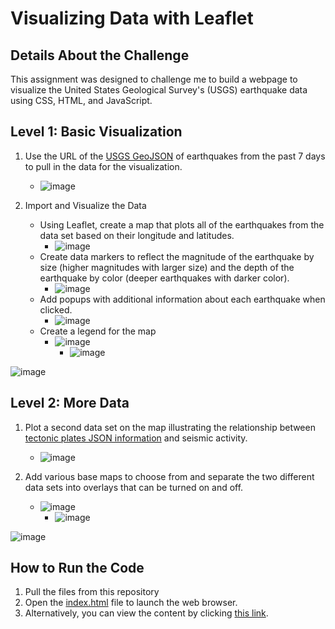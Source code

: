 # Visualizing Data with Leaflet

## Details About the Challenge
This assignment was designed to challenge me to build a webpage to visualize the United States Geological Survey's (USGS) earthquake data using CSS, HTML, and JavaScript. 

## Level 1: Basic Visualization
1. Use the URL of the [USGS GeoJSON](https://earthquake.usgs.gov/earthquakes/feed/v1.0/summary/all_week.geojson) of earthquakes from the past 7 days to pull in the data for the visualization.
   - ![image](https://user-images.githubusercontent.com/88349512/149835805-9cd9d8ca-607b-4f0e-8b8b-bab8baf6f612.png)

2. Import and Visualize the Data
   - Using Leaflet, create a map that plots all of the earthquakes from the data set based on their longitude and latitudes.
     - ![image](https://user-images.githubusercontent.com/88349512/149836581-9bdc7184-9527-4f6f-9111-9d1ffb39e19e.png)
   - Create data markers to reflect the magnitude of the earthquake by size (higher magnitudes with larger size) and the depth of the earthquake by color (deeper earthquakes with darker color).
     - ![image](https://user-images.githubusercontent.com/88349512/149836265-b31abeba-d826-4389-8a8b-aff705c0b802.png)
   - Add popups with additional information about each earthquake when clicked.
     - ![image](https://user-images.githubusercontent.com/88349512/149836369-c73974ca-74c8-4a2f-8296-75ad873afcc9.png)
   - Create a legend for the map
     - ![image](https://user-images.githubusercontent.com/88349512/149836474-dc1beb92-7ed3-44ed-878b-c76f40dce629.png)
       - ![image](https://user-images.githubusercontent.com/88349512/149836524-f43dad92-be1c-4a14-a794-190682a196db.png)

![image](https://user-images.githubusercontent.com/88349512/149836722-497cc24d-3f28-4c72-9aeb-c5d6ac5a5d30.png)

## Level 2: More Data
1. Plot a second data set on the map illustrating the relationship between [tectonic plates JSON information](https://raw.githubusercontent.com/fraxen/tectonicplates/master/GeoJSON/PB2002_boundaries.json) and seismic activity.
   - ![image](https://user-images.githubusercontent.com/88349512/149837131-644500e9-e369-49cf-a393-7d9b1381a2bf.png)

2. Add various base maps to choose from and separate the two different data sets into overlays that can be turned on and off.
   - ![image](https://user-images.githubusercontent.com/88349512/149837362-260bd07f-dd57-4cbb-b7e3-ef7cacba3472.png)
     - ![image](https://user-images.githubusercontent.com/88349512/149837402-65712158-db7e-41e7-a3b7-94a8a7ef2a25.png)

![image](https://user-images.githubusercontent.com/88349512/149837578-89cee396-74d2-4531-8e5d-69e848ffeaa3.png)

## How to Run the Code
1. Pull the files from this repository
2. Open the [index.html](/index.html) file to launch the web browser.
3. Alternatively, you can view the content by clicking [this link](https://jennylynnlong.github.io/leaflet-challenge/).
